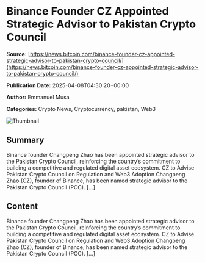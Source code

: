 # Binance Founder CZ Appointed Strategic Advisor to Pakistan Crypto Council

**Source:** [https://news.bitcoin.com/binance-founder-cz-appointed-strategic-advisor-to-pakistan-crypto-council/](https://news.bitcoin.com/binance-founder-cz-appointed-strategic-advisor-to-pakistan-crypto-council/)

**Publication Date:** 2025-04-08T04:30:20+00:00

**Author:** Emmanuel Musa

**Categories:** Crypto News, Cryptocurrency, pakistan, Web3

![Thumbnail](https://static.news.bitcoin.com/wp-content/uploads/2025/04/binance-founder-cz-appointed-strategic-advisor-to-pakistan-crypto-council-768x432.jpg)

## Summary

Binance founder Changpeng Zhao has been appointed strategic advisor to the Pakistan Crypto Council, reinforcing the country’s commitment to building a competitive and regulated digital asset ecosystem. CZ to Advise Pakistan Crypto Council on Regulation and Web3 Adoption Changpeng Zhao (CZ), founder of Binance, has been named strategic advisor to the Pakistan Crypto Council (PCC). […]

## Content

Binance founder Changpeng Zhao has been appointed strategic advisor to the Pakistan Crypto Council, reinforcing the country’s commitment to building a competitive and regulated digital asset ecosystem. CZ to Advise Pakistan Crypto Council on Regulation and Web3 Adoption Changpeng Zhao (CZ), founder of Binance, has been named strategic advisor to the Pakistan Crypto Council (PCC). […]

